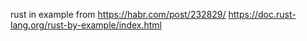 rust in example from https://habr.com/post/232829/
https://doc.rust-lang.org/rust-by-example/index.html
